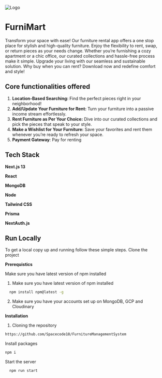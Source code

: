 
![Logo](https://img.freepik.com/free-vector/furniture-logo-concept_23-2148628554.jpg?t=st=1719670287~exp=1719673887~hmac=66fad9c72a05ad0b1178f2ccb427d099c81961d4fadd7bd0957b9bb26efec3db&w=826)
# FurniMart

Transform your space with ease! Our furniture rental app offers a one stop place for stylish and high-quality furniture. Enjoy the flexibility to rent, swap, or return pieces as your needs change. Whether you’re furnishing a cozy apartment or a chic office, our curated collections and hassle-free process make it simple. Upgrade your living with our seamless and sustainable solution. Why buy when you can rent? Download now and redefine comfort and style!

## Core functionalities offered
1. **Location-Based Searching:** Find the perfect pieces right in your neighborhood!
2. **Add/Update Your Furniture for Rent:** Turn your furniture into a passive income stream effortlessly.
3. **Rent Furniture as Per Your Choice:** Dive into our curated collections and pick the pieces that speak to your style.
4. **Make a Wishlist for Your Furniture:** Save your favorites and rent them whenever you’re ready to refresh your space.
5. **Payment Gateway**: Pay for renting




## Tech Stack

**Next.js 13**

**React**

**MongoDB**

**Node**

**Tailwind CSS**

**Prisma**

**NextAuth.js**


## Run Locally
To get a local copy up and running follow these simple steps.
Clone the project

**Prerequistics**

Make sure you have latest version of npm installed
1. Make sure you have latest version of npm installed
```bash
  npm install npm@latest -g
```
2. Make sure you have your accounts set up on MongoDB, GCP and Cloudinary

**Installation**
1. Cloning the repository

```bash
https://github.com/Spacecode10/FurnitureManagementSystem
```

Install packages
```bash
npm i
```

Start the server

```bash
  npm run start
```


